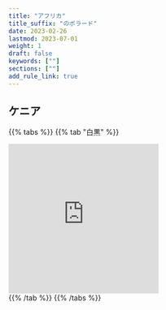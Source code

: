 ```yaml
---
title: "アフリカ"
title_suffix: "のボラード"
date: 2023-02-26
lastmod: 2023-07-01
weight: 1
draft: false
keywords: [""]
sections: [""]
add_rule_link: true
---
```


## ケニア

{{% tabs %}}
{{% tab "白黒" %}}
<div class="googlemap-if">
<iframe src="https://www.google.com/maps/embed?pb=!4v1685209682880!6m8!1m7!1sXwxHoxSwNeekkubPT8ThaQ!2m2!1d0.8273906553710108!2d37.45447846688533!3f101.02688228933805!4f-14.520814259304828!5f3.325193203789971" width="295" height="295" style="border:0;" allowfullscreen="" loading="lazy" referrerpolicy="no-referrer-when-downgrade"></iframe>
</div>
{{% /tab %}}
{{% /tabs %}}
